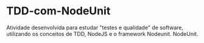 # TDD-com-NodeUnit
Atividade desenvolvida para estudar "testes e qualidade" de software, utilizando os conceitos de TDD, NodeJS e o framework Nodeunit. NodeUnit.
